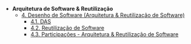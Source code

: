 <!-- docs/_sidebar.md -->

- **Arquitetura de Software & Reutilização**
  - [4. Desenho de Software (Arquitetura & Reutilização de Software)](/ArquiteturaReutilizacao/4.ArquiteturaReutilizacao.md)
    - [4.1. DAS](/ArquiteturaReutilizacao/4.1.DAS.md)
    - [4.2. Reutilização de Software](/ArquiteturaReutilizacao/4.2.ReutilizacaoDeSoftware.md)
    - [4.3. Participações - Arquitetura & Reutilização de Software](/ArquiteturaReutilizacao/4.3.ParticipacoesArqReutilizacao.md)
